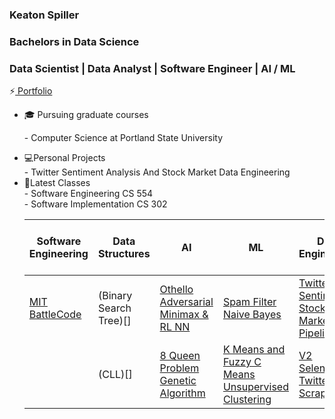 ### Keaton Spiller
### Bachelors in Data Science
### Data Scientist | Data Analyst | Software Engineer | AI / ML

⚡<a href="https://keatonspiller.github.io/Portfolio/"> Portfolio</a>

<ul>
  <li>🎓 Pursuing graduate courses </li><p>
    - Computer Science at Portland State University 
  
  <li>💻Personal Projects </li>
    - Twitter Sentiment Analysis And Stock Market Data Engineering

  <li>📖Latest Classes </li>
    - Software Engineering CS 554 
    <br>
    - Software Implementation CS 302

|  Software Engineering | Data Structures | AI | ML | Data Engineering | Data Science / Data Analysis |
| ------------- | ------------- |------------- | ------------- | ------------- |------------- |
| [MIT BattleCode](https://github.com/KeatonSpiller/SE_battlecode23_winter2024) | (Binary Search Tree)[] |[Othello Adversarial Minimax & RL NN](https://github.com/KeatonSpiller/Othello)  |[ Spam Filter Naive Bayes ](https://github.com/KeatonSpiller/Spam-Filter) | [Twitter Sentiment Stock Market Pipeline](https://github.com/KeatonSpiller/Social_Media_Pipeline(https://github.com/KeatonSpiller/Twitter_Data_Engineering))| [Modern Regression Analysis](https://github.com/KeatonSpiller/Modern-Regression-Analysis) |
| |(CLL)[] |[8 Queen Problem Genetic Algorithm](https://github.com/KeatonSpiller/data)| [K Means and Fuzzy C Means Unsupervised Clustering](https://github.com/KeatonSpiller/K-Means-and-Fuzzy-C-Means-Clustering)| [V2 Selenium Twitter Web Scraper](https://github.com/KeatonSpiller/Social_Media_Pipeline)| [Statistical Learning ](https://github.com/KeatonSpiller/Statistical-Learning)  |
 
<!--
- 🔭 I’m currently working on ...
- 🌱 I’m currently learning ...
- 👯 I’m looking to collaborate on ...
- 🤔 I’m looking for help with ...
- 💬 Ask me about ...
- 📫 How to reach me: ...
- 😄 Pronouns: ...
- ⚡ Fun fact: ...
-->
